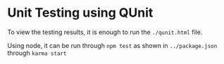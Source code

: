 # Unit Testing using QUnit
To view the testing results, it is enough to run the `./qunit.html` file.

Using node, it can be run through `npm test` as shown in `../package.json` through `karma start`
